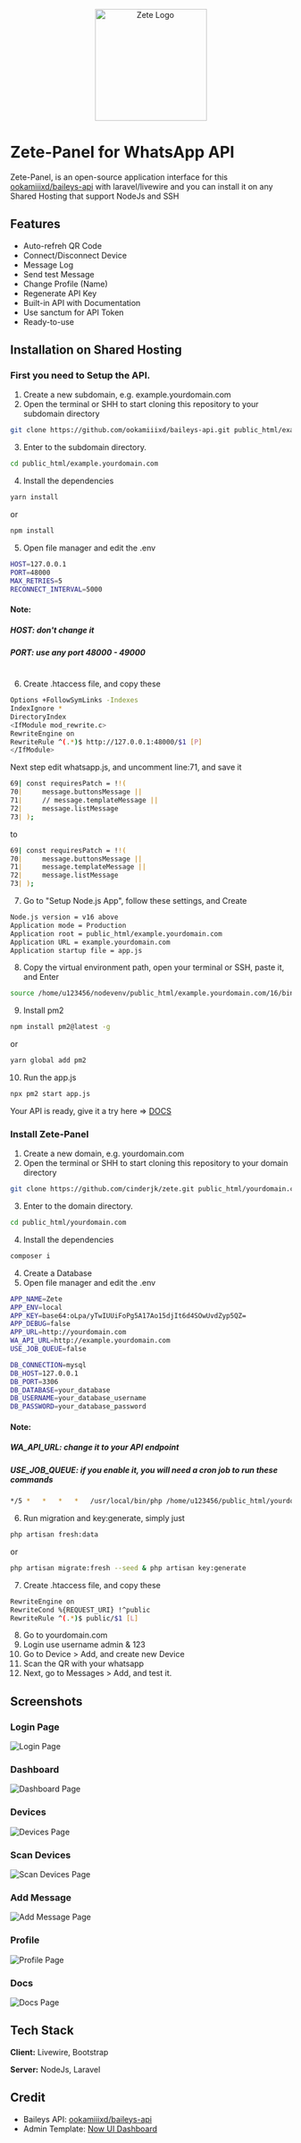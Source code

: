 <p align="center"><a href="https://github.com/cinderjk/zete" target="_blank"><img src="https://user-images.githubusercontent.com/85218269/204297488-b37d1b48-3074-4758-b2eb-fca32f2729b8.png" width="200" alt="Zete Logo"></a></p>

# Zete-Panel for WhatsApp API

Zete-Panel, is an open-source application interface for this
[ookamiiixd/baileys-api](https://github.com/ookamiiixd/baileys-api) with laravel/livewire and you can install it on any Shared Hosting that support NodeJs and SSH

## Features

-   Auto-refreh QR Code
-   Connect/Disconnect Device
-   Message Log
-   Send test Message
-   Change Profile (Name)
-   Regenerate API Key
-   Built-in API with Documentation
-   Use sanctum for API Token
-   Ready-to-use

## Installation on Shared Hosting

### First you need to Setup the API.

1. Create a new subdomain, e.g. example.yourdomain.com
2. Open the terminal or SHH to start cloning this repository to your subdomain directory

```bash
git clone https://github.com/ookamiiixd/baileys-api.git public_html/example.yourdomain.com
```

3. Enter to the subdomain directory.

```bash
cd public_html/example.yourdomain.com
```

4. Install the dependencies

```bash
yarn install
```

or

```bash
npm install
```

5. Open file manager and edit the .env

```bash
HOST=127.0.0.1
PORT=48000
MAX_RETRIES=5
RECONNECT_INTERVAL=5000
```

#### Note:

##### HOST: don't change it

##### PORT: use any port 48000 - 49000

#

6. Create .htaccess file, and copy these

```bash
Options +FollowSymLinks -Indexes
IndexIgnore *
DirectoryIndex
<IfModule mod_rewrite.c>
RewriteEngine on
RewriteRule ^(.*)$ http://127.0.0.1:48000/$1 [P]
</IfModule>
```

Next step edit whatsapp.js, and uncomment line:71, and save it

```bash
69| const requiresPatch = !!(
70|     message.buttonsMessage ||
71|     // message.templateMessage ||
72|     message.listMessage
73| );
```

to

```bash
69| const requiresPatch = !!(
70|     message.buttonsMessage ||
71|     message.templateMessage ||
72|     message.listMessage
73| );
```

7. Go to "Setup Node.js App", follow these settings, and Create

```bash
Node.js version = v16 above
Application mode = Production
Application root = public_html/example.yourdomain.com
Application URL = example.yourdomain.com
Application startup file = app.js
```

8. Copy the virtual environment path, open your terminal or SSH, paste it, and Enter

```bash
source /home/u123456/nodevenv/public_html/example.yourdomain.com/16/bin/activate && cd /home/u123456/public_html/example.yourdomain.com
```

9. Install pm2

```bash
npm install pm2@latest -g
```

or

```bash
yarn global add pm2
```

10. Run the app.js

```bash
npx pm2 start app.js
```

Your API is ready, give it a try here => [DOCS](https://documenter.getpostman.com/view/18988925/UVeNni36)

### Install Zete-Panel

1. Create a new domain, e.g. yourdomain.com
2. Open the terminal or SHH to start cloning this repository to your domain directory

```bash
git clone https://github.com/cinderjk/zete.git public_html/yourdomain.com
```

3. Enter to the domain directory.

```bash
cd public_html/yourdomain.com
```

4. Install the dependencies

```bash
composer i
```

4. Create a Database
5. Open file manager and edit the .env

```bash
APP_NAME=Zete
APP_ENV=local
APP_KEY=base64:oLpa/yTwIUUiFoPg5A17Ao15djIt6d4SOwUvdZyp5QZ=
APP_DEBUG=false
APP_URL=http://yourdomain.com
WA_API_URL=http://example.yourdomain.com
USE_JOB_QUEUE=false

DB_CONNECTION=mysql
DB_HOST=127.0.0.1
DB_PORT=3306
DB_DATABASE=your_database
DB_USERNAME=your_database_username
DB_PASSWORD=your_database_password
```

#### Note:

##### WA_API_URL: change it to your API endpoint

##### USE_JOB_QUEUE: if you enable it, you will need a cron job to run these commands

```bash
*/5	*	*	*	*	/usr/local/bin/php /home/u123456/public_html/yourdomain.com/artisan queue:work --max-time=300 >> /dev/null 2>&1
```

6. Run migration and key:generate, simply just

```bash
php artisan fresh:data
```

or

```bash
php artisan migrate:fresh --seed & php artisan key:generate
```

7. Create .htaccess file, and copy these

```bash
RewriteEngine on
RewriteCond %{REQUEST_URI} !^public
RewriteRule ^(.*)$ public/$1 [L]
```

8. Go to yourdomain.com
9. Login use username admin & 123
10. Go to Device > Add, and create new Device
11. Scan the QR with your whatsapp
12. Next, go to Messages > Add, and test it.

## Screenshots

### Login Page

![Login Page](https://user-images.githubusercontent.com/85218269/204294710-00ce9f1c-5d94-45d7-ae26-dc4d44e418d3.png)

### Dashboard

![Dashboard Page](https://user-images.githubusercontent.com/85218269/204294883-178049c6-34e5-4011-b9ef-7dd7ab4c16d2.png)

### Devices

![Devices Page](https://user-images.githubusercontent.com/85218269/204295032-ee69badf-99e7-4adc-90ba-6a22490f7f2a.png)

### Scan Devices

![Scan Devices Page](https://user-images.githubusercontent.com/85218269/204295311-7cc517bd-1bd7-4129-8e9b-049f579c535e.png)

### Add Message

![Add Message Page](https://user-images.githubusercontent.com/85218269/204295909-118da08f-e174-44b4-ae75-47b9487efc0e.png)

### Profile

![Profile Page](https://user-images.githubusercontent.com/85218269/204298772-802f8934-ea9a-4c4d-b19a-c633d65d847e.png)

### Docs

![Docs Page](https://user-images.githubusercontent.com/85218269/204299252-841f55c8-caa3-4517-a076-5a29a6595788.png)

## Tech Stack

**Client:** Livewire, Bootstrap

**Server:** NodeJs, Laravel

## Credit

-   Baileys API: [ookamiiixd/baileys-api](https://github.com/ookamiiixd/baileys-api)
-   Admin Template: [Now UI Dashboard](https://www.creative-tim.com/product/now-ui-dashboard)
